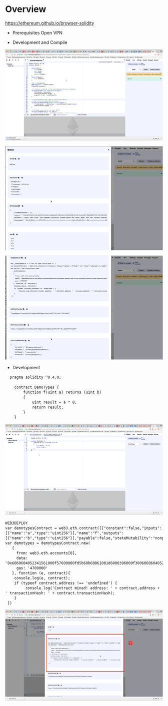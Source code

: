 # Overview

https://ethereum.github.io/browser-solidity

* Prerequisites
Open VPN

* Development and Compile

![Browser-solidity](/picture/Browser-solidity.png)

![Browser-solidity](/picture/Detail.png)

![Browser-solidity](/picture/Detail1.png)

* Development 
```
  pragma solidity ^0.4.0;
    
    contract DemoTypes {
        function f(uint a) returns (uint b) 
        {
            uint result = a * 8;
            return result;
        }
    }
```
![Web IDE](/picture/Demo-Web-IDE.png)

```
WEB3DEPLOY
var demotypesContract = web3.eth.contract([{"constant":false,"inputs":[{"name":"a","type":"uint256"}],"name":"f","outputs":[{"name":"b","type":"uint256"}],"payable":false,"stateMutability":"nonpayable","type":"function"}]);
var demotypes = demotypesContract.new(
   {
     from: web3.eth.accounts[0], 
     data: '0x6060604052341561000f57600080fd5b60b68061001d6000396000f300606060405260043610603f576000357c0100000000000000000000000000000000000000000000000000000000900463ffffffff168063b3de648b146044575b600080fd5b3415604e57600080fd5b606260048080359060200190919050506078565b6040518082815260200191505060405180910390f35b600080600883029050809150509190505600a165627a7a72305820612a064a334601456b8667125a242e4edf7d215579c2eb1233255a6f411d58040029', 
     gas: '4700000'
   }, function (e, contract){
    console.log(e, contract);
    if (typeof contract.address !== 'undefined') {
         console.log('Contract mined! address: ' + contract.address + ' transactionHash: ' + contract.transactionHash);
    }
 })
```
![WEB3DEPLOY](/picture/WEB3DEPLOY.png)
